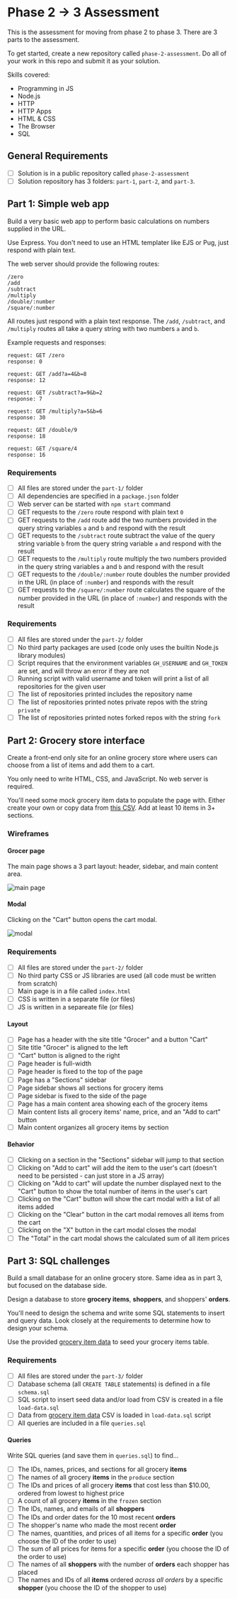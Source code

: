 # Phase 2 -> 3 Assessment

This is the assessment for moving from phase 2 to phase 3. There are 3 parts to the assessment.

To get started, create a new repository called `phase-2-assessment`. Do all of your work in this repo and submit it as your solution.

Skills covered:

- Programming in JS
- Node.js
- HTTP
- HTTP Apps
- HTML & CSS
- The Browser
- SQL

## General Requirements

- [ ] Solution is in a public repository called `phase-2-assessment`
- [ ] Solution repository has 3 folders: `part-1`, `part-2`, and `part-3`.

## Part 1: Simple web app

Build a very basic web app to perform basic calculations on numbers supplied in the URL.

Use Express. You don't need to use an HTML templater like EJS or Pug, just respond with plain text.

The web server should provide the following routes:

```
/zero
/add
/subtract
/multiply
/double/:number
/square/:number
```

All routes just respond with a plain text response. The `/add`, `/subtract`, and `/multiply` routes all take a query string with two numbers `a` and `b`.

Example requests and responses:

```
request: GET /zero
response: 0

request: GET /add?a=4&b=8
response: 12

request: GET /subtract?a=9&b=2
response: 7

request: GET /multiply?a=5&b=6
response: 30

request: GET /double/9
response: 18

request: GET /square/4
response: 16
```

### Requirements

- [ ] All files are stored under the `part-1/` folder
- [ ] All dependencies are specified in a `package.json` folder
- [ ] Web server can be started with `npm start` command
- [ ] GET requests to the `/zero` route respond with plain text `0`
- [ ] GET requests to the `/add` route add the two numbers provided in the query string variables `a` and `b` and respond with the result
- [ ] GET requests to the `/subtract` route subtract the value of the query string variable `b` from the query string variable `a` and respond with the result
- [ ] GET requests to the `/multiply` route multiply the two numbers provided in the query string variables `a` and `b` and respond with the result
- [ ] GET requests to the `/double/:number` route doubles the number provided in the URL (in place of `:number`) and responds with the result
- [ ] GET requests to the `/square/:number` route calculates the square of the number provided in the URL (in place of `:number`) and responds with the result

### Requirements

- [ ] All files are stored under the `part-2/` folder
- [ ] No third party packages are used (code only uses the builtin Node.js library modules)
- [ ] Script requires that the environment variables `GH_USERNAME` and `GH_TOKEN` are set, and will throw an error if they are not
- [ ] Running script with valid username and token will print a list of all repositories for the given user
- [ ] The list of repositories printed includes the repository name
- [ ] The list of repositories printed notes private repos with the string `private`
- [ ] The list of repositories printed notes forked repos with the string `fork`

## Part 2: Grocery store interface

Create a front-end only site for an online grocery store where users can choose from a list of items and add them to a cart.

You only need to write HTML, CSS, and JavaScript. No web server is required.

You'll need some mock grocery item data to populate the page with. Either create your own or copy data from [this CSV][grocery-data]. Add at least 10 items in 3+ sections.

### Wireframes

#### Grocer page

The main page shows a 3 part layout: header, sidebar, and main content area.

![main page](https://user-images.githubusercontent.com/709100/26839845-3dd07942-4ab2-11e7-944e-2da0acd695bf.png)

#### Modal

Clicking on the "Cart" button opens the cart modal.

![modal](https://user-images.githubusercontent.com/709100/26839839-3b224ad6-4ab2-11e7-8bb4-24e715ca53bd.png)

### Requirements

- [ ] All files are stored under the `part-2/` folder
- [ ] No third party CSS or JS libraries are used (all code must be written from scratch)
- [ ] Main page is in a file called `index.html`
- [ ] CSS is written in a separate file (or files)
- [ ] JS is written in a separeate file (or files)

#### Layout

- [ ] Page has a header with the site title "Grocer" and a button "Cart"
- [ ] Site title "Grocer" is aligned to the left
- [ ] "Cart" button is aligned to the right
- [ ] Page header is full-width
- [ ] Page header is fixed to the top of the page
- [ ] Page has a "Sections" sidebar
- [ ] Page sidebar shows all sections for grocery items
- [ ] Page sidebar is fixed to the side of the page
- [ ] Page has a main content area showing each of the grocery items
- [ ] Main content lists all grocery items' name, price, and an "Add to cart" button
- [ ] Main content organizes all grocery items by section

#### Behavior

- [ ] Clicking on a section in the "Sections" sidebar will jump to that section
- [ ] Clicking on "Add to cart" will add the item to the user's cart (doesn't need to be persisted - can just store in a JS array)
- [ ] Clicking on "Add to cart" will update the number displayed next to the "Cart" button to show the total number of items in the user's cart
- [ ] Clicking on the "Cart" button will show the cart modal with a list of all items added
- [ ] Clicking on the "Clear" button in the cart modal removes all items from the cart
- [ ] Clicking on the "X" button in the cart modal closes the modal
- [ ] The "Total" in the cart modal shows the calculated sum of all item prices

## Part 3: SQL challenges

Build a small database for an online grocery store. Same idea as in part 3, but focused on the database side.

Design a database to store **grocery items**, **shoppers**, and shoppers' **orders**.

You'll need to design the schema and write some SQL statements to insert and query data. Look closely at the requirements to determine how to design your schema.

Use the provided [grocery item data][grocery-data] to seed your grocery items table.

### Requirements

- [ ] All files are stored under the `part-3/` folder
- [ ] Database schema (all `CREATE TABLE` statements) is defined in a file `schema.sql`
- [ ] SQL script to insert seed data and/or load from CSV is created in a file `load-data.sql`
- [ ] Data from [grocery item data][grocery-data] CSV is loaded in `load-data.sql` script
- [ ] All queries are included in a file `queries.sql`

#### Queries

Write SQL queries (and save them in `queries.sql`) to find...

- [ ] The IDs, names, prices, and sections for all grocery **items**
- [ ] The names of all grocery **items** in the `produce` section
- [ ] The IDs and prices of all grocery **items** that cost less than $10.00, ordered from lowest to highest price
- [ ] A count of all grocery **items** in the `frozen` section
- [ ] The IDs, names, and emails of all **shoppers**
- [ ] The IDs and order dates for the 10 most recent **orders**
- [ ] The shopper's name who made the most recent **order**
- [ ] The names, quantities, and prices of all items for a specific **order** (you choose the ID of the order to use)
- [ ] The sum of all prices for items for a specific **order** (you choose the ID of the order to use)
- [ ] The names of all **shoppers** with the number of **orders** each shopper has placed
- [ ] The names and IDs of all **items** ordered _across all orders_ by a specific **shopper** (you choose the ID of the shopper to use)

[grocery-data]: https://gist.github.com/lg-bot/5b76b9910eaef705226dbcd876d35de2
